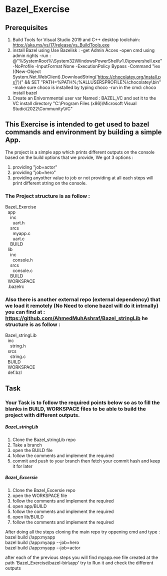 # Bazel_Exercise

## Prerequisites
1) Build Tools for Visual Studio 2019 and C++ desktop toolchain: https://aka.ms/vs/17/release/vs_BuildTools.exe
2) install Bazel using Use Bazelisk :
  -get Admin Acces
  -open cmd using admin rights
  -run : @"%SystemRoot%\System32\WindowsPowerShell\v1.0\powershell.exe" -NoProfile -InputFormat None -ExecutionPolicy Bypass -Command "iex ((New-Object System.Net.WebClient).DownloadString('https://chocolatey.org/install.ps1'))" && SET "PATH=%PATH%;%ALLUSERSPROFILE%\chocolatey\bin"
  -make sure choco is installed by typing choco
  -run in the cmd: choco install bazel
3) Create an Enivornmental user var Named : BAZEL_VC and set it to the VC install directory "C:\Program Files (x86)\Microsoft Visual Studio\2022\Community\VC"


## This Exercise is intended to get used to bazel commands and environment by building a simple App.

The project is a simple app which prints different outputs on the console based on the build options that we provide,
We got 3 options :
1) providing "job=actor"
2) providing "job=hero"
3) providing anyother value to job or not providing at all
each steps will print different string on the console.

### The Project structure is as follow :
Bazel_Exercise  <br />
&nbsp;&nbsp;app  <br />
&nbsp;&nbsp;&nbsp;&nbsp;inc  <br />
&nbsp;&nbsp;&nbsp;&nbsp;&nbsp;&nbsp;uart.h  <br />
&nbsp;&nbsp;&nbsp;&nbsp;srcs  <br />
&nbsp;&nbsp;&nbsp;&nbsp;&nbsp;&nbsp;myapp.c  <br />
&nbsp;&nbsp;&nbsp;&nbsp;&nbsp;&nbsp;uart.c  <br />
&nbsp;&nbsp;&nbsp;&nbsp;BUILD  <br />
&nbsp;&nbsp;lib  <br />
&nbsp;&nbsp;&nbsp;&nbsp;inc  <br />
&nbsp;&nbsp;&nbsp;&nbsp;&nbsp;&nbsp;console.h  <br />
&nbsp;&nbsp;&nbsp;&nbsp;srcs  <br />
&nbsp;&nbsp;&nbsp;&nbsp;&nbsp;&nbsp;console.c  <br />
&nbsp;&nbsp;&nbsp;&nbsp;BUILD  <br />
&nbsp;&nbsp;WORKSPACE  <br />
&nbsp;&nbsp;.bazelrc  <br />
  
 ### Also there is another external repo (external dependency) that we load it remotely (No Need to clone bazel will do it intrnally) you can find at : https://github.com/AhmedMuhAshraf/Bazel_stringLib he structure is as follow :
 Bazel_stringLib  <br />
&nbsp;&nbsp;inc  <br />
&nbsp;&nbsp;&nbsp;&nbsp;string.h  <br />
&nbsp;&nbsp;srcs  <br />
&nbsp;&nbsp;&nbsp;&nbsp;string.c  <br />
&nbsp;&nbsp;BUILD  <br />
&nbsp;&nbsp;WORKSPACE  <br />
&nbsp;&nbsp;def.bzl  <br />
    
 ## Task
 ### Your Task is to follow the required points below so as to fill the blanks in BUILD, WORKSPACE files to be able to build the project with different outputs.
 ##### Bazel_stringLib
 1) Clone the Bazel_stringLib repo 
 2) Take a branch
 3) open the BUILD file 
 4) follow the comments and implement the required
 5) commit and push to your branch then fetch your commit hash and keep it for later
 ##### Bazel_Excersie
 1) Clone the Bazel_Excersie repo
 2) open the WORKSPACE file
 3) follow the comments and implement the required
 4) open app/BUILD
 5) follow the comments and implement the required
 6) open lib/BUILD
 7) follow the comments and implement the required
 
 After doing all the steps cloning the main repo try oppening cmd and type :  <br />
bazel build //app:myapp  <br />
bazel build //app:myapp --job=hero  <br />
bazel build //app:myapp --job=actor  <br />

after each of the previous steps you will find myapp.exe file created at the path 'Bazel_Exercise\bazel-bin\app' try to Run it and check the different outputs

